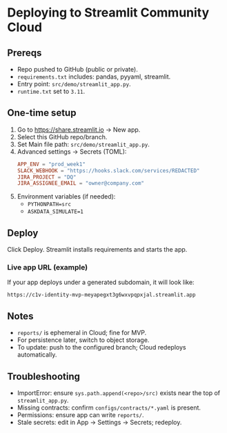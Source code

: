 # Deploying to Streamlit Community Cloud

## Prereqs
- Repo pushed to GitHub (public or private).
- `requirements.txt` includes: pandas, pyyaml, streamlit.
- Entry point: `src/demo/streamlit_app.py`.
- `runtime.txt` set to `3.11`.

## One-time setup
1. Go to https://share.streamlit.io → New app.
2. Select this GitHub repo/branch.
3. Set Main file path: `src/demo/streamlit_app.py`.
4. Advanced settings → Secrets (TOML):
   ```toml
   APP_ENV = "prod_week1"
   SLACK_WEBHOOK = "https://hooks.slack.com/services/REDACTED"
   JIRA_PROJECT = "DQ"
   JIRA_ASSIGNEE_EMAIL = "owner@company.com"
   ```
5. Environment variables (if needed):
   - `PYTHONPATH=src`
   - `ASKDATA_SIMULATE=1`

## Deploy
Click Deploy. Streamlit installs requirements and starts the app.

### Live app URL (example)
If your app deploys under a generated subdomain, it will look like:

```
https://c1v-identity-mvp-meyapegxt3g6wxvpqpxjal.streamlit.app
```

## Notes
- `reports/` is ephemeral in Cloud; fine for MVP.
- For persistence later, switch to object storage.
- To update: push to the configured branch; Cloud redeploys automatically.

## Troubleshooting
- ImportError: ensure `sys.path.append(<repo>/src)` exists near the top of `streamlit_app.py`.
- Missing contracts: confirm `configs/contracts/*.yaml` is present.
- Permissions: ensure app can write `reports/`.
- Stale secrets: edit in App → Settings → Secrets; redeploy.
